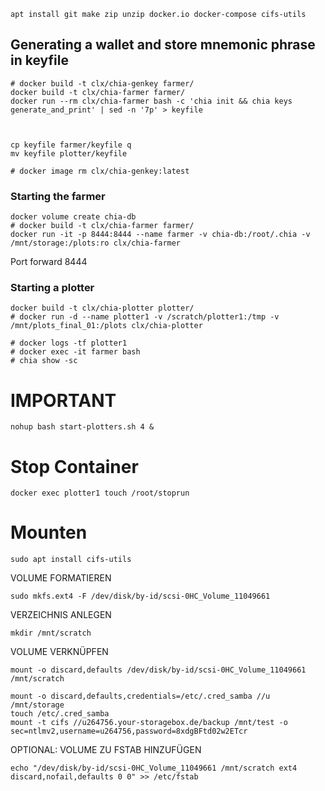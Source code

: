    apt install git make zip unzip docker.io docker-compose cifs-utils

## Generating a wallet and store mnemonic phrase in keyfile

    # docker build -t clx/chia-genkey farmer/
    docker build -t clx/chia-farmer farmer/
    docker run --rm clx/chia-farmer bash -c 'chia init && chia keys generate_and_print' | sed -n '7p' > keyfile



    cp keyfile farmer/keyfile q
    mv keyfile plotter/keyfile

    # docker image rm clx/chia-genkey:latest

### Starting the farmer

    docker volume create chia-db
    # docker build -t clx/chia-farmer farmer/
    docker run -it -p 8444:8444 --name farmer -v chia-db:/root/.chia -v /mnt/storage:/plots:ro clx/chia-farmer

Port forward 8444

### Starting a plotter

    docker build -t clx/chia-plotter plotter/
    # docker run -d --name plotter1 -v /scratch/plotter1:/tmp -v /mnt/plots_final_01:/plots clx/chia-plotter

    # docker logs -tf plotter1
    # docker exec -it farmer bash
    # chia show -sc

# IMPORTANT

    nohup bash start-plotters.sh 4 &

# Stop Container

    docker exec plotter1 touch /root/stoprun

# Mounten

    sudo apt install cifs-utils

VOLUME FORMATIEREN

    sudo mkfs.ext4 -F /dev/disk/by-id/scsi-0HC_Volume_11049661

VERZEICHNIS ANLEGEN

    mkdir /mnt/scratch

VOLUME VERKNÜPFEN

    mount -o discard,defaults /dev/disk/by-id/scsi-0HC_Volume_11049661 /mnt/scratch

    mount -o discard,defaults,credentials=/etc/.cred_samba //u /mnt/storage
    touch /etc/.cred_samba
    mount -t cifs //u264756.your-storagebox.de/backup /mnt/test -o sec=ntlmv2,username=u264756,password=8xdgBFtd02w2ETcr

OPTIONAL: VOLUME ZU FSTAB HINZUFÜGEN

    echo "/dev/disk/by-id/scsi-0HC_Volume_11049661 /mnt/scratch ext4 discard,nofail,defaults 0 0" >> /etc/fstab
